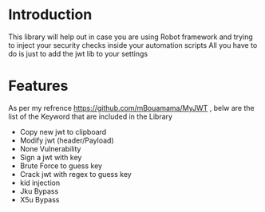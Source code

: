 
# Introduction

This library will help out in case you are using Robot framework and trying to inject your security checks inside your automation scripts 
All you have to do is just to add the jwt lib to your settings 

# Features
As per my refrence https://github.com/mBouamama/MyJWT , belw are the list of the Keyword that are included in the Library 

- Copy new jwt to clipboard
- Modify jwt (header/Payload)
- None Vulnerability
- Sign a jwt with key
- Brute Force to guess key
- Crack jwt with regex to guess key
- kid injection
- Jku Bypass
- X5u Bypass


